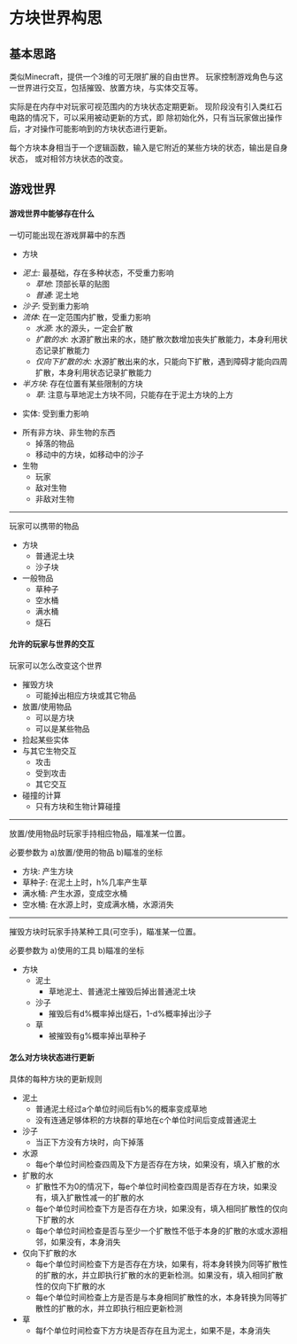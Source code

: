 # 方块世界构思 #

## 基本思路 ##
类似Minecraft，提供一个3维的可无限扩展的自由世界。
玩家控制游戏角色与这一世界进行交互，包括摧毁、放置方块，与实体交互等。

实际是在内存中对玩家可视范围内的方块状态定期更新。
现阶段没有引入类红石电路的情况下，可以采用被动更新的方式，即
除初始化外，只有当玩家做出操作后，才对操作可能影响到的方块状态进行更新。

每个方块本身相当于一个逻辑函数，输入是它附近的某些方块的状态，输出是自身状态，
或对相邻方块状态的改变。

## 游戏世界 ##

#### 游戏世界中能够存在什么 ####
一切可能出现在游戏屏幕中的东西

+ 方块
 - _泥土_: 最基础，存在多种状态，不受重力影响
   * _草地_: 顶部长草的贴图
   * _普通_: 泥土地
 - _沙子_: 受到重力影响
 - _流体_: 在一定范围内扩散，受重力影响
   * _水源_: 水的源头，一定会扩散
   * _扩散的水_: 水源扩散出来的水，随扩散次数增加丧失扩散能力，本身利用状态记录扩散能力
   * _仅向下扩散的水_: 水源扩散出来的水，只能向下扩散，遇到障碍才能向四周扩散，本身利用状态记录扩散能力
 - _半方块_: 存在位置有某些限制的方块
   * _草_: 注意与草地泥土方块不同，只能存在于泥土方块的上方
+ 实体: 受到重力影响
 - 所有非方块、非生物的东西
   * 掉落的物品
   * 移动中的方块，如移动中的沙子
 - 生物
   * 玩家
   * 敌对生物
   * 非敌对生物

---

玩家可以携带的物品

+ 方块
    * 普通泥土块
    * 沙子块
+ 一般物品
    * 草种子
    * 空水桶
    * 满水桶
    * 燧石

#### 允许的玩家与世界的交互 ####
玩家可以怎么改变这个世界

+ 摧毁方块
    * 可能掉出相应方块或其它物品
+ 放置/使用物品
    * 可以是方块
    * 可以是某些物品
+ 捡起某些实体
+ 与其它生物交互
    * 攻击
    * 受到攻击
    * 其它交互
+ 碰撞的计算
    * 只有方块和生物计算碰撞

---

放置/使用物品时玩家手持相应物品，瞄准某一位置。

必要参数为 a)放置/使用的物品 b)瞄准的坐标

+ 方块: 产生方块
+ 草种子: 在泥土上时，h%几率产生草
+ 满水桶: 产生水源，变成空水桶
+ 空水桶: 在水源上时，变成满水桶，水源消失

---

摧毁方块时玩家手持某种工具(可空手)，瞄准某一位置。

必要参数为 a)使用的工具 b)瞄准的坐标

+ 方块
    * 泥土
        - 草地泥土、普通泥土摧毁后掉出普通泥土块
    * 沙子
        - 摧毁后有d%概率掉出燧石，1-d%概率掉出沙子
    * 草
        - 被摧毁有g%概率掉出草种子

#### 怎么对方块状态进行更新 ####
具体的每种方块的更新规则

+ 泥土
    * 普通泥土经过a个单位时间后有b%的概率变成草地
    * 没有连通足够体积的方块群的草地在c个单位时间后变成普通泥土
+ 沙子
    * 当正下方没有方块时，向下掉落
+ 水源
    * 每e个单位时间检查四周及下方是否存在方块，如果没有，填入扩散的水
+ 扩散的水
    * 扩散性不为0的情况下，每e个单位时间检查四周是否存在方块，如果没有，填入扩散性减一的扩散的水
    * 每e个单位时间检查下方是否存在方块，如果没有，填入相同扩散性的仅向下扩散的水
    * 每e个单位时间检查是否与至少一个扩散性不低于本身的扩散的水或水源相邻，如果没有，本身消失
+ 仅向下扩散的水
    * 每e个单位时间检查下方是否存在方块，如果有，将本身转换为同等扩散性的扩散的水，并立即执行扩散的水的更新检测。如果没有，填入相同扩散性的仅向下扩散的水
    * 每e个单位时间检查上方是否是与本身相同扩散性的水，本身转换为同等扩散性的扩散的水，并立即执行相应更新检测
+ 草
    * 每f个单位时间检查下方方块是否存在且为泥土，如果不是，本身消失
